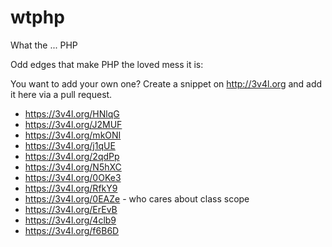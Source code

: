 # wtphp
What the ... PHP

Odd edges that make PHP the loved mess it is:

You want to add your own one? Create a snippet on http://3v4l.org and add it here via a pull request.

* https://3v4l.org/HNlqG
* https://3v4l.org/J2MUF
* https://3v4l.org/mkONI
* https://3v4l.org/j1qUE
* https://3v4l.org/2qdPp
* https://3v4l.org/N5hXC
* https://3v4l.org/0OKe3
* https://3v4l.org/RfkY9
* https://3v4l.org/0EAZe - who cares about class scope
* https://3v4l.org/ErEvB
* https://3v4l.org/4clb9
* https://3v4l.org/f6B6D
